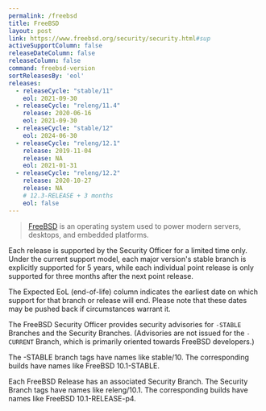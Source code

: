 ```yaml
---
permalink: /freebsd
title: FreeBSD
layout: post
link: https://www.freebsd.org/security/security.html#sup
activeSupportColumn: false
releaseDateColumn: false
releaseColumn: false
command: freebsd-version
sortReleasesBy: 'eol'
releases:
  - releaseCycle: "stable/11"
    eol: 2021-09-30
  - releaseCycle: "releng/11.4"
    release: 2020-06-16
    eol: 2021-09-30
  - releaseCycle: "stable/12"
    eol: 2024-06-30
  - releaseCycle: "releng/12.1"
    release: 2019-11-04
    release: NA
    eol: 2021-01-31
  - releaseCycle: "releng/12.2"
    release: 2020-10-27
    release: NA
    # 12.3-RELEASE + 3 months
    eol: false
---
```


> [FreeBSD](https://www.freebsd.org) is an operating system used to power modern servers, desktops, and embedded platforms.

Each release is supported by the Security Officer for a limited time only. Under the current support model, each major version's stable branch is explicitly supported for 5 years, while each individual point release is only supported for three months after the next point release.

The Expected EoL (end-of-life) column indicates the earliest date on which support for that branch or release will end. Please note that these dates may be pushed back if circumstances warrant it.

The FreeBSD Security Officer provides security advisories for `-STABLE` Branches and the Security Branches. (Advisories are not issued for the `-CURRENT` Branch, which is primarily oriented towards FreeBSD developers.)

The -STABLE branch tags have names like stable/10. The corresponding builds have names like FreeBSD 10.1-STABLE.

Each FreeBSD Release has an associated Security Branch. The Security Branch tags have names like releng/10.1. The corresponding builds have names like FreeBSD 10.1-RELEASE-p4.
